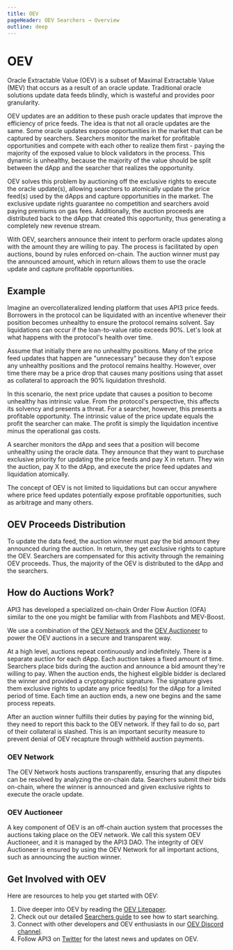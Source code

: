 ```yaml
---
title: OEV
pageHeader: OEV Searchers → Overview
outline: deep
---
```


<PageHeader/>

# OEV

Oracle Extractable Value (OEV) is a subset of Maximal Extractable Value (MEV)
that occurs as a result of an oracle update. Traditional oracle solutions update
data feeds blindly, which is wasteful and provides poor granularity.

OEV updates are an addition to these push oracle updates that improve the
efficiency of price feeds. The idea is that not all oracle updates are the same.
Some oracle updates expose opportunities in the market that can be captured by
searchers. Searchers monitor the market for profitable opportunities and compete
with each other to realize them first - paying the majority of the exposed value
to block validators in the process. This dynamic is unhealthy, because the
majority of the value should be split between the dApp and the searcher that
realizes the opportunity.

OEV solves this problem by auctioning off the exclusive rights to execute the
oracle update(s), allowing searchers to atomically update the price feed(s) used
by the dApps and capture opportunities in the market. The exclusive update
rights guarantee no competition and searchers avoid paying premiums on gas fees.
Additionally, the auction proceeds are distributed back to the dApp that created
this opportunity, thus generating a completely new revenue stream.

With OEV, searchers announce their intent to perform oracle updates along with
the amount they are willing to pay. The process is facilitated by open auctions,
bound by rules enforced on-chain. The auction winner must pay the announced
amount, which in return allows them to use the oracle update and capture
profitable opportunities.

## Example

Imagine an overcollateralized lending platform that uses API3 price feeds.
Borrowers in the protocol can be liquidated with an incentive whenever their
position becomes unhealthy to ensure the protocol remains solvent. Say
liquidations can occur if the loan-to-value ratio exceeds 90%. Let's look at
what happens with the protocol's health over time.

Assume that initially there are no unhealthy positions. Many of the price feed
updates that happen are "unnecessary" because they don't expose any unhealthy
positions and the protocol remains healthy. However, over time there may be a
price drop that causes many positions using that asset as collateral to approach
the 90% liquidation threshold.

In this scenario, the next price update that causes a position to become
unhealthy has intrinsic value. From the protocol's perspective, this affects its
solvency and presents a threat. For a searcher, however, this presents a
profitable opportunity. The intrinsic value of the price update equals the
profit the searcher can make. The profit is simply the liquidation incentive
minus the operational gas costs.

A searcher monitors the dApp and sees that a position will become unhealthy
using the oracle data. They announce that they want to purchase exclusive
priority for updating the price feeds and pay X in return. They win the auction,
pay X to the dApp, and execute the price feed updates and liquidation
atomically.

The concept of OEV is not limited to liquidations but can occur anywhere where
price feed updates potentially expose profitable opportunities, such as
arbitrage and many others.

## OEV Proceeds Distribution

To update the data feed, the auction winner must pay the bid amount they
announced during the auction. In return, they get exclusive rights to capture
the OEV. Searchers are compensated for this activity through the remaining OEV
proceeds. Thus, the majority of the OEV is distributed to the dApp and the
searchers.

## How do Auctions Work?

API3 has developed a specialized on-chain Order Flow Auction (OFA) similar to
the one you might be familiar with from Flashbots and MEV-Boost.

We use a combination of the [OEV Network](#oev-network) and the
[OEV Auctioneer](#oev-auctioneer) to power the OEV auctions in a secure and
transparent way.

At a high level, auctions repeat continuously and indefinitely. There is a
separate auction for each dApp. Each auction takes a fixed amount of time.
Searchers place bids during the auction and announce a bid amount they're
willing to pay. When the auction ends, the highest eligible bidder is declared
the winner and provided a cryptographic signature. The signature gives them
exclusive rights to update any price feed(s) for the dApp for a limited period
of time. Each time an auction ends, a new one begins and the same process
repeats.

After an auction winner fulfills their duties by paying for the winning bid,
they need to report this back to the OEV network. If they fail to do so, part of
their collateral is slashed. This is an important security measure to prevent
denial of OEV recapture through withheld auction payments.

### OEV Network

The OEV Network hosts auctions transparently, ensuring that any disputes can be
resolved by analyzing the on-chain data. Searchers submit their bids on-chain,
where the winner is announced and given exclusive rights to execute the oracle
update.

### OEV Auctioneer

A key component of OEV is an off-chain auction system that processes the
auctions taking place on the OEV network. We call this system OEV Auctioneer,
and it is managed by the API3 DAO. The integrity of OEV Auctioneer is ensured by
using the OEV Network for all important actions, such as announcing the auction
winner.

## Get Involved with OEV

Here are resources to help you get started with OEV:

1. Dive deeper into OEV by reading the
   [OEV Litepaper](https://raw.githubusercontent.com/api3dao/oev-litepaper/main/oev-litepaper.pdf).
2. Check out our detailed [Searchers guide](/oev-searchers/in-depth/) to see how
   to start searching.
3. Connect with other developers and OEV enthusiasts in our
   [OEV Discord channel](https://discord.com/channels/758003776174030948/1062909222347603989).
4. Follow API3 on [Twitter](https://twitter.com/API3DAO) for the latest news and
   updates on OEV.
